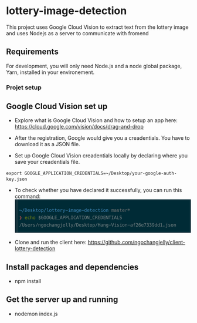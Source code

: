 # lottery-image-detection

This project uses Google Cloud Vision to extract text from the lottery image and uses Nodejs as a server to communicate with fromend

## Requirements

For development, you will only need Node.js and a node global package, Yarn, installed in your environement.

### Projet setup

## Google Cloud Vision set up

- Explore what is Google Cloud Vision and how to setup an app here: https://cloud.google.com/vision/docs/drag-and-drop

- After the registration, Google would give you a creadentials. You have to download it as a JSON file.

- Set up Google Cloud Vision creadentials locally by declaring where you save your creadentials file.

```
export GOOGLE_APPLICATION_CREDENTIALS=~/Desktop/your-google-auth-key.json
```

- To check whether you have declared it successfully, you can run this command:
  ![](demo-credentials.png)

- Clone and run the client here: https://github.com/ngochangjelly/client-lottery-detection

## Install packages and dependencies

- npm install

## Get the server up and running

- nodemon index.js
